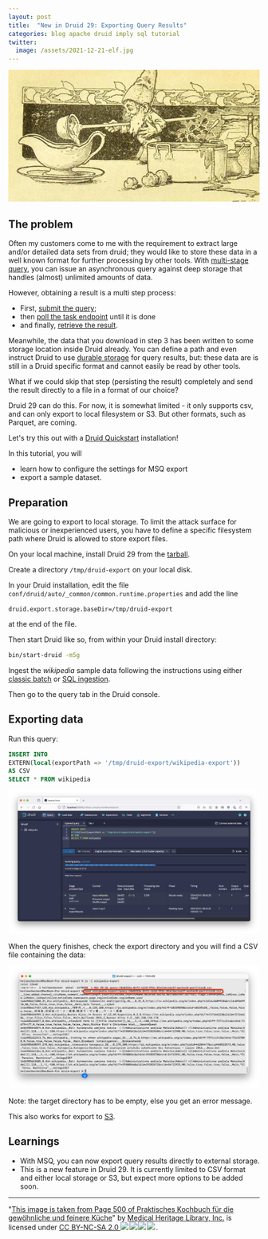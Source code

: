 ```yaml
---
layout: post
title:  "New in Druid 29: Exporting Query Results"
categories: blog apache druid imply sql tutorial
twitter:
  image: /assets/2021-12-21-elf.jpg
---
```


![Druid Cookbook](/assets/2021-12-21-elf.jpg)


## The problem

Often my customers come to me with the requirement to extract large and/or detailed data sets from druid; they would like to store these data in a well known format for further processing by other tools. With [multi-stage query](https://druid.apache.org/docs/latest/multi-stage-query/concepts#multi-stage-query-task-engine), you can issue an asynchronous query against deep storage that handles (almost) unlimited amounts of data.

However, obtaining a result is a multi step process:

- First, [submit the query](https://druid.apache.org/docs/latest/api-reference/sql-api#submit-a-query-1);
- then [poll the task endpoint](https://druid.apache.org/docs/latest/api-reference/sql-api#get-query-status) until it is done
- and finally, [retrieve the result](https://druid.apache.org/docs/latest/api-reference/sql-api#get-query-results).

Meanwhile, the data that you download in step 3 has been written to some storage location inside Druid already. You can define a path and even instruct Druid to use [durable storage](https://druid.apache.org/docs/latest/operations/durable-storage#enable-durable-storage) for query results, but: these data are is still in a Druid specific format and cannot easily be read by other tools.

What if we could skip that step (persisting the result) completely and send the result directly to a file in a format of our choice?

Druid 29 can do this. For now, it is somewhat limited - it only supports csv, and can only export to local filesystem or S3. But other formats, such as Parquet, are coming.

Let's try this out with a [Druid Quickstart](https://druid.apache.org/docs/latest/tutorials/) installation!

In this tutorial, you will
- learn how to configure the settings for MSQ export
- export a sample dataset.

## Preparation

We are going to export to local storage. To limit the attack surface for malicious or inexperienced users, you have to define a specific filesystem path where Druid is allowed to store export files.

On your local machine, install Druid 29 from the [tarball](https://druid.apache.org/downloads/).

Create a directory `/tmp/druid-export` on your local disk.

In your Druid installation, edit the file `conf/druid/auto/_common/common.runtime.properties` and add the line

```properties
druid.export.storage.baseDir=/tmp/druid-export
```

at the end of the file.

Then start Druid like so, from within your Druid install directory:

```bash
bin/start-druid -m5g
```

Ingest the _wikipedia_ sample data following the instructions using either [classic batch](https://druid.apache.org/docs/latest/tutorials/#load-data) or [SQL ingestion](https://druid.apache.org/docs/latest/tutorials/tutorial-msq-extern).

Then go to the query tab in the Druid console.

## Exporting data

Run this query:

```sql
INSERT INTO 
EXTERN(local(exportPath => '/tmp/druid-export/wikipedia-export'))
AS CSV
SELECT * FROM wikipedia
```

![Screenshot of running query](/assets/2024-03-01-01.jpg)

When the query finishes, check the export directory and you will find a CSV file containing the data:

![Preview of result file in a shell window](/assets/2024-03-01-02.jpg)

Note: the target directory has to be empty, else you get an error message.

This also works for export to [S3](https://druid.apache.org/docs/latest/multi-stage-query/reference/#s3).

## Learnings

- With MSQ, you can now export query results directly to external storage.
- This is a new feature in Druid 29. It is currently limited to CSV format and either local storage or S3, but expect more options to be added soon.

---

"[This image is taken from Page 500 of Praktisches Kochbuch f&uuml;r die gew&ouml;hnliche und feinere K&uuml;che](https://www.flickr.com/photos/mhlimages/48051262646/)" by [Medical Heritage Library, Inc.](https://www.flickr.com/photos/mhlimages/) is licensed under <a target="_blank" rel="noopener noreferrer" href="https://creativecommons.org/licenses/by-nc-sa/2.0/">CC BY-NC-SA 2.0 <img src="https://mirrors.creativecommons.org/presskit/icons/cc.svg" style="height: 1em; margin-right: 0.125em; display: inline;"/><img src="https://mirrors.creativecommons.org/presskit/icons/by.svg" style="height: 1em; margin-right: 0.125em; display: inline;"/><img src="https://mirrors.creativecommons.org/presskit/icons/nc.svg" style="height: 1em; margin-right: 0.125em; display: inline;"/><img src="https://mirrors.creativecommons.org/presskit/icons/sa.svg" style="height: 1em; margin-right: 0.125em; display: inline;"/></a>.
